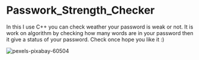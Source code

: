 # Passwork_Strength_Checker 
In this I use C++ you can check weather your password is weak or not. It is work on algorithm by checking how many words are in your password then it give a status of your password.
Check once hope you like it :)

![pexels-pixabay-60504](https://user-images.githubusercontent.com/78341083/125192746-077be100-e267-11eb-8b08-a923c16c608e.jpg)
